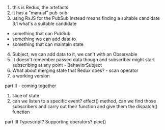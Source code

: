 1. this is Redux, the artefacts
2. it has a "manual" pub-sub
3. using RxJS for the PubSub instead means finding a suitable candidate
3.1 what's a suitable candidate 
- something that can PubSub
- something we can add data to
- something that can maintain state
4. Subject, we can add data to it, we can't with an Observable
5. It doesn't remember passed data though and subscriber might start subscribing at any point - BehaviorSubject
6. What about merging state that Redux does? - scan operator
7. a working version

part II - coming together
1. slice of state
2. can we listen to a specific event? effect() method, can we find those subscribers and carry out their function and give them the dispatch() function

part III
Typescript?
Supporting operators? pipe()
